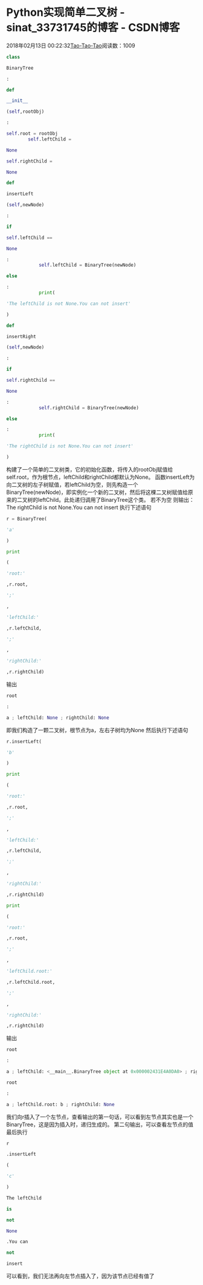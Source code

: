 
# Python实现简单二叉树 - sinat_33731745的博客 - CSDN博客

2018年02月13日 00:22:32[Tao-Tao-Tao](https://me.csdn.net/sinat_33731745)阅读数：1009



```python
class
```
```python
BinaryTree
```
```python
:
```
```python
def
```
```python
__init__
```
```python
(self,rootObj)
```
```python
:
```
```python
self.root = rootObj
        self.leftChild =
```
```python
None
```
```python
self.rightChild =
```
```python
None
```
```python
def
```
```python
insertLeft
```
```python
(self,newNode)
```
```python
:
```
```python
if
```
```python
self.leftChild ==
```
```python
None
```
```python
:
            self.leftChild = BinaryTree(newNode)
```
```python
else
```
```python
:
            print(
```
```python
'The leftChild is not None.You can not insert'
```
```python
)
```
```python
def
```
```python
insertRight
```
```python
(self,newNode)
```
```python
:
```
```python
if
```
```python
self.rightChild ==
```
```python
None
```
```python
:
            self.rightChild = BinaryTree(newNode)
```
```python
else
```
```python
:
            print(
```
```python
'The rightChild is not None.You can not insert'
```
```python
)
```
构建了一个简单的二叉树类，它的初始化函数，将传入的rootObj赋值给self.root，作为根节点，leftChild和rightChild都默认为None。
函数insertLeft为向二叉树的左子树赋值，若leftChild为空，则先构造一个BinaryTree(newNode)，即实例化一个新的二叉树，然后将这棵二叉树赋值给原来的二叉树的leftChild。此处递归调用了BinaryTree这个类。
若不为空 则输出：The rightChild is not None.You can not insert
执行下述语句
```python
r = BinaryTree(
```
```python
'a'
```
```python
)
```
```python
print
```
```python
(
```
```python
'root:'
```
```python
,r.root,
```
```python
';'
```
```python
,
```
```python
'leftChild:'
```
```python
,r.leftChild,
```
```python
';'
```
```python
,
```
```python
'rightChild:'
```
```python
,r.rightChild)
```
输出
```python
root
```
```python
:
```
```python
a ; leftChild: None ; rightChild: None
```
即我们构造了一颗二叉树，根节点为a，左右子树均为None
然后执行下述语句
```python
r.insertLeft(
```
```python
'b'
```
```python
)
```
```python
print
```
```python
(
```
```python
'root:'
```
```python
,r.root,
```
```python
';'
```
```python
,
```
```python
'leftChild:'
```
```python
,r.leftChild,
```
```python
';'
```
```python
,
```
```python
'rightChild:'
```
```python
,r.rightChild)
```
```python
print
```
```python
(
```
```python
'root:'
```
```python
,r.root,
```
```python
';'
```
```python
,
```
```python
'leftChild.root:'
```
```python
,r.leftChild.root,
```
```python
';'
```
```python
,
```
```python
'rightChild:'
```
```python
,r.rightChild)
```
输出
```python
root
```
```python
:
```
```python
a ; leftChild: <__main__.BinaryTree object at 0x000002431E4A0DA0> ; rightChild: None
```
```python
root
```
```python
:
```
```python
a ; leftChild.root: b ; rightChild: None
```
我们向r插入了一个左节点，查看输出的第一句话，可以看到左节点其实也是一个BinaryTree，这是因为插入时，递归生成的。
第二句输出，可以查看左节点的值
最后执行
```python
r
```
```python
.insertLeft
```
```python
(
```
```python
'c'
```
```python
)
```
```python
The leftChild
```
```python
is
```
```python
not
```
```python
None
```
```python
.You can
```
```python
not
```
```python
insert
```
可以看到，我们无法再向左节点插入了，因为该节点已经有值了


